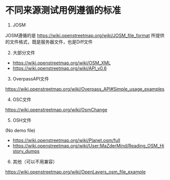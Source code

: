 # 不同来源测试用例遵循的标准

1. JOSM

JOSM遵循的是 https://wiki.openstreetmap.org/wiki/JOSM_file_format 所提供的文件格式，既是服务器文件，也是Diff文件

2. 大部分文件

* https://wiki.openstreetmap.org/wiki/OSM_XML
* https://wiki.openstreetmap.org/wiki/API_v0.6

3. OverpassAPI文件

https://wiki.openstreetmap.org/wiki/Overpass_API#Simple_usage_examples

4. OSC文件

https://wiki.openstreetmap.org/wiki/OsmChange

5. OSH文件

(No demo file)
* https://wiki.openstreetmap.org/wiki/Planet.osm/full
* https://wiki.openstreetmap.org/wiki/User:MaZderMind/Reading_OSM_History_dumps

6. 其他（可以不用兼容）

https://wiki.openstreetmap.org/wiki/OpenLayers_osm_file_example
